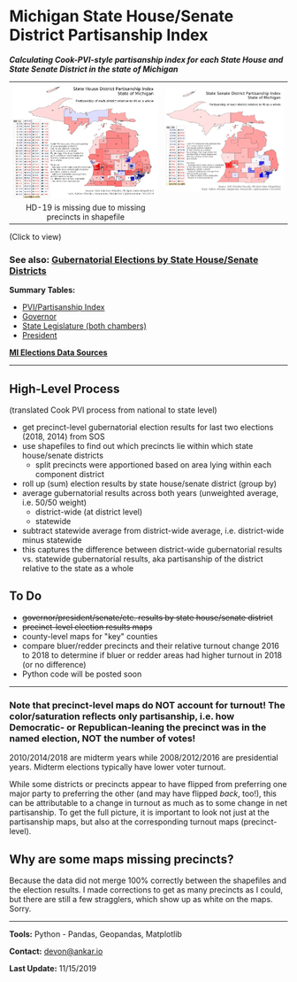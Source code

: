 # Michigan State House/Senate District Partisanship Index

***Calculating Cook-PVI-style partisanship index for each State House and State Senate District in the state of Michigan***

|  |  |
|:----:|:----:|
| [![State House District Partisanship Index](https://raw.githubusercontent.com/dcadata/michigan-district-partisanship-index/master/pvi-maps/State%20House%20District%20Partisanship%20Index_table.png)](https://raw.githubusercontent.com/dcadata/michigan-district-partisanship-index/master/pvi-maps/State%20House%20District%20Partisanship%20Index_table.png) | [![State Senate District Partisanship Index](https://raw.githubusercontent.com/dcadata/michigan-district-partisanship-index/master/pvi-maps/State%20Senate%20District%20Partisanship%20Index_table.png)](https://raw.githubusercontent.com/dcadata/michigan-district-partisanship-index/master/pvi-maps/State%20Senate%20District%20Partisanship%20Index_table.png) |
| HD-19 is missing due to missing precincts in shapefile |  |

(Click to view)

### See also: [Gubernatorial Elections by State House/Senate Districts](gubernatorial-elections.md)

**Summary Tables:**

* [PVI/Partisanship Index](https://github.com/dcadata/michigan-district-partisanship-index/tree/master/pvi-tables)
* [Governor](https://github.com/dcadata/michigan-district-partisanship-index/tree/master/governor-tables)
* [State Legislature (both chambers)](https://github.com/dcadata/michigan-district-partisanship-index/tree/master/state-lege-tables)
* [President](https://github.com/dcadata/michigan-district-partisanship-index/tree/master/president-tables)

**[MI Elections Data Sources](https://github.com/dcadata/michigan-district-partisanship-index/blob/master/michigan-elections-data-sources.md)**

***

## High-Level Process

(translated Cook PVI process from national to state level)

* get precinct-level gubernatorial election results for last two elections (2018, 2014) from SOS
* use shapefiles to find out which precincts lie within which state house/senate districts
  * split precincts were apportioned based on area lying within each component district
* roll up (sum) election results by state house/senate district (group by)
* average gubernatorial results across both years (unweighted average, i.e. 50/50 weight)
  * district-wide (at district level)
  * statewide
* subtract statewide average from district-wide average, i.e. district-wide minus statewide
* this captures the difference between district-wide gubernatorial results vs. statewide gubernatorial results, aka partisanship of the district relative to the state as a whole

## To Do

* ~~governor/president/senate/etc. results by state house/senate district~~
* ~~precinct-level election results maps~~
* county-level maps for "key" counties
* compare bluer/redder precincts and their relative turnout change 2016 to 2018 to determine if bluer or redder areas had higher turnout in 2018 (or no difference)
* Python code will be posted soon

***

### Note that precinct-level maps do NOT account for turnout! The color/saturation reflects only partisanship, i.e. how Democratic- or Republican-leaning the precinct was in the named election, NOT the number of votes!

2010/2014/2018 are midterm years while 2008/2012/2016 are presidential years. Midterm elections typically have lower voter turnout.

While some districts or precincts appear to have flipped from preferring one major party to preferring the other (and may have flipped *back*, too!), this can be attributable to a change in turnout as much as to some change in net partisanship. To get the full picture, it is important to look not just at the partisanship maps, but also at the corresponding turnout maps (precinct-level).

## Why are some maps missing precincts?

Because the data did not merge 100% correctly between the shapefiles and the election results. I made corrections to get as many precincts as I could, but there are still a few stragglers, which show up as white on the maps. Sorry.

***

**Tools:** Python - Pandas, Geopandas, Matplotlib

**Contact:** [devon@ankar.io](devon@ankar.io)

**Last Update:** 11/15/2019
